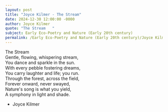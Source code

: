 ```yaml
---
layout: post
title: "Joyce Kilmer - The Stream"
date: 2024-12-30 12:00:00 -0000
author: Joyce Kilmer
quote: "The Stream   "
subject: Early Eco-Poetry and Nature (Early 20th century)
permalink: /Early Eco-Poetry and Nature (Early 20th century)/Joyce Kilmer/Joyce Kilmer - The Stream
---
```


The Stream   
Gentle, flowing, whispering stream,  
You dance and sparkle in the sun.  
With every pebble fostering dreams,  
You carry laughter and life; you run.  
Through the forest, across the field,  
Forever onward, never swayed,  
Nature's song is what you yield,  
A symphony in light and shade.

- Joyce Kilmer

